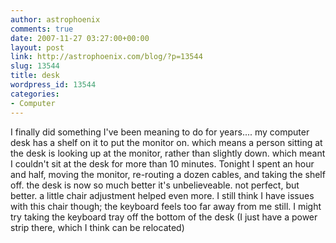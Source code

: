 ```yaml
---
author: astrophoenix
comments: true
date: 2007-11-27 03:27:00+00:00
layout: post
link: http://astrophoenix.com/blog/?p=13544
slug: 13544
title: desk
wordpress_id: 13544
categories:
- Computer
---
```


I finally did something I've been meaning to do for years.... my computer desk has a shelf on it to put the monitor on. which means a person sitting at the desk is looking up at the monitor, rather than slightly down. which meant I couldn't sit at the desk for more than 10 minutes. Tonight I spent an hour and half, moving the monitor, re-routing a dozen cables, and taking the shelf off. the desk is now so much better it's unbelieveable. not perfect, but better. a little chair adjustment helped even more. I still think I have issues with this chair though; the keyboard feels too far away from me still. I might try taking the keyboard tray off the bottom of the desk (I just have a power strip there, which I think can be relocated)
